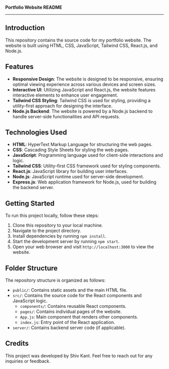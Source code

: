 **Portfolio Website README**

---

## Introduction

This repository contains the source code for my portfolio website. The website is built using HTML, CSS, JavaScript, Tailwind CSS, React.js, and Node.js.

## Features

- **Responsive Design**: The website is designed to be responsive, ensuring optimal viewing experience across various devices and screen sizes.
- **Interactive UI**: Utilizing JavaScript and React.js, the website features interactive elements to enhance user engagement.
- **Tailwind CSS Styling**: Tailwind CSS is used for styling, providing a utility-first approach for designing the interface.
- **Node.js Backend**: The website is powered by a Node.js backend to handle server-side functionalities and API requests.

## Technologies Used

- **HTML**: HyperText Markup Language for structuring the web pages.
- **CSS**: Cascading Style Sheets for styling the web pages.
- **JavaScript**: Programming language used for client-side interactions and logic.
- **Tailwind CSS**: Utility-first CSS framework used for styling components.
- **React.js**: JavaScript library for building user interfaces.
- **Node.js**: JavaScript runtime used for server-side development.
- **Express.js**: Web application framework for Node.js, used for building the backend server.

## Getting Started

To run this project locally, follow these steps:

1. Clone this repository to your local machine.
2. Navigate to the project directory.
3. Install dependencies by running `npm install`.
4. Start the development server by running `npm start`.
5. Open your web browser and visit `http://localhost:3000` to view the website.

## Folder Structure

The repository structure is organized as follows:

- `public/`: Contains static assets and the main HTML file.
- `src/`: Contains the source code for the React components and JavaScript logic.
  - `components/`: Contains reusable React components.
  - `pages/`: Contains individual pages of the website.
  - `App.js`: Main component that renders other components.
  - `index.js`: Entry point of the React application.
- `server/`: Contains backend server code (if applicable).

## Credits

This project was developed by Shiv Kant. Feel free to reach out for any inquiries or feedback.



